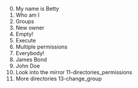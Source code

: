 0. My name is Betty
1. Who am I
2. Groups
3. New owner
4. Empty!
5. Execute
6. Multiple permissions
7. Everybody!
8. James Bond
9. John Doe
10. Look into the mirror
11-directories_permissions
12. More directories
13-change_group

